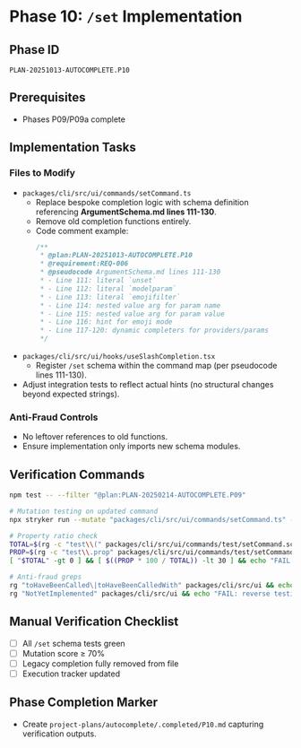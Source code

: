 # Phase 10: `/set` Implementation

## Phase ID
`PLAN-20251013-AUTOCOMPLETE.P10`

## Prerequisites
- Phases P09/P09a complete

## Implementation Tasks

### Files to Modify
- `packages/cli/src/ui/commands/setCommand.ts`
  - Replace bespoke completion logic with schema definition referencing **ArgumentSchema.md lines 111-130**.
  - Remove old completion functions entirely.
  - Code comment example:
    ```typescript
    /**
     * @plan:PLAN-20251013-AUTOCOMPLETE.P10
     * @requirement:REQ-006
     * @pseudocode ArgumentSchema.md lines 111-130
     * - Line 111: literal `unset`
     * - Line 112: literal `modelparam`
     * - Line 113: literal `emojifilter`
     * - Line 114: nested value arg for param name
     * - Line 115: nested value arg for param value
     * - Line 116: hint for emoji mode
     * - Line 117-120: dynamic completers for providers/params
     */
    ```
- `packages/cli/src/ui/hooks/useSlashCompletion.tsx`
  - Register `/set` schema within the command map (per pseudocode lines 111-130).
- Adjust integration tests to reflect actual hints (no structural changes beyond expected strings).

### Anti-Fraud Controls
- No leftover references to old functions.
- Ensure implementation only imports new schema modules.

## Verification Commands

```bash
npm test -- --filter "@plan:PLAN-20250214-AUTOCOMPLETE.P09"

# Mutation testing on updated command
npx stryker run --mutate "packages/cli/src/ui/commands/setCommand.ts" --thresholds.high 70

# Property ratio check
TOTAL=$(rg -c "test\\(" packages/cli/src/ui/commands/test/setCommand.schema.integration.test.ts | awk -F: '{s+=$2} END {print s}')
PROP=$(rg -c "test\\.prop" packages/cli/src/ui/commands/test/setCommand.schema.integration.test.ts | awk -F: '{s+=$2} END {print s}')
[ "$TOTAL" -gt 0 ] && [ $((PROP * 100 / TOTAL)) -lt 30 ] && echo "FAIL: Property tests below 30%"

# Anti-fraud greps
rg "toHaveBeenCalled\|toHaveBeenCalledWith" packages/cli/src/ui && echo "FAIL: mock theater detected"
rg "NotYetImplemented" packages/cli/src/ui && echo "FAIL: reverse testing detected"
```

## Manual Verification Checklist
- [ ] All `/set` schema tests green
- [ ] Mutation score ≥ 70%
- [ ] Legacy completion fully removed from file
- [ ] Execution tracker updated

## Phase Completion Marker
- Create `project-plans/autocomplete/.completed/P10.md` capturing verification outputs.
